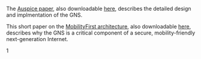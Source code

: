 The [Auspice paper](http://dl.acm.org/citation.cfm?id=2626331), also downloadable 
[here](http://people.cs.umass.edu/~arun/papers/auspice.pdf), describes the detailed design and implmentation of the GNS.

This short paper on the [MobilityFirst architecture](http://www.sigcomm.org/ccr/papers/2014/July/0000000.0000011), also downloadable 
[here](https://www.cics.umass.edu/~arun/papers/MF-CCR.pdf), describes why the GNS is a critical component of a secure, 
mobility-friendly next-generation Internet.

1
